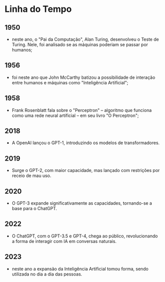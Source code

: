 # Linha do Tempo

## 1950

- neste ano, o "Pai da Computação", Alan Turing, desenvolveu o Teste de Turing. Nele, foi analisado se as máquinas poderiam se passar por humanos;

## 1956

- foi neste ano que John McCarthy batizou a possibilidade de interação entre humanos e máquinas como "Inteligência Artificial";

## 1958

- Frank Rosenblatt fala sobre o "Perceptron" – algoritmo que funciona como uma rede neural artificial – em seu livro "O Perceptron";

## 2018

- A OpenAI lançou o GPT-1, introduzindo os modelos de transformadores.

## 2019

- Surge o GPT-2, com maior capacidade, mas lançado com restrições por receio de mau uso.

## 2020

- O GPT-3 expande significativamente as capacidades, tornando-se a base para o ChatGPT.

## 2022

- O ChatGPT, com o GPT-3.5 e GPT-4, chega ao público, revolucionando a forma de interagir com IA em conversas naturais.

## 2023

- neste ano a expansão da Inteligência Artificial tomou forma, sendo utilizada no dia a dia das pessoas.


